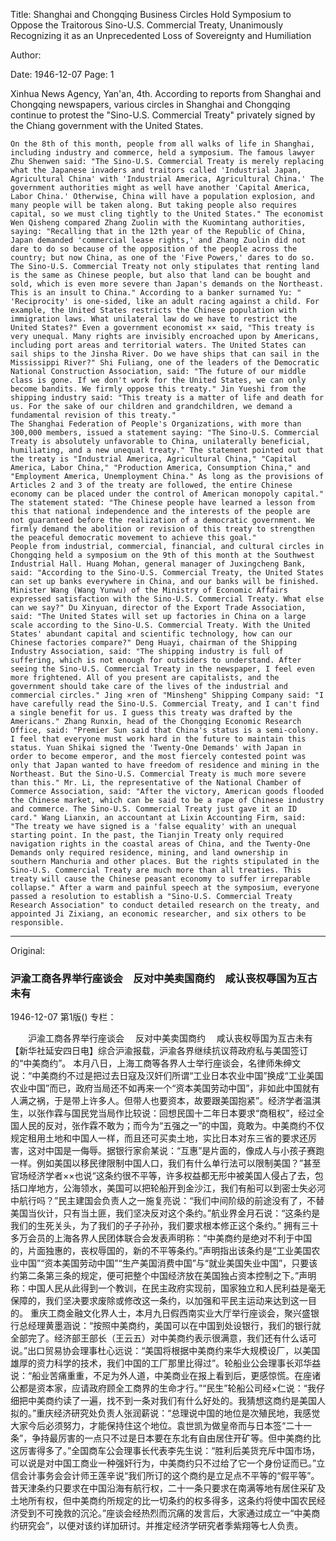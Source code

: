 Title: Shanghai and Chongqing Business Circles Hold Symposium to Oppose the Traitorous Sino-U.S. Commercial Treaty, Unanimously Recognizing it as an Unprecedented Loss of Sovereignty and Humiliation

Author:

Date: 1946-12-07
Page: 1

Xinhua News Agency, Yan'an, 4th. According to reports from Shanghai and Chongqing newspapers, various circles in Shanghai and Chongqing continue to protest the "Sino-U.S. Commercial Treaty" privately signed by the Chiang government with the United States.

	On the 8th of this month, people from all walks of life in Shanghai, including industry and commerce, held a symposium. The famous lawyer Zhu Shenwen said: "The Sino-U.S. Commercial Treaty is merely replacing what the Japanese invaders and traitors called 'Industrial Japan, Agricultural China' with 'Industrial America, Agricultural China.' The government authorities might as well have another 'Capital America, Labor China.' Otherwise, China will have a population explosion, and many people will be taken along. But taking people also requires capital, so we must cling tightly to the United States." The economist Wen Qisheng compared Zhang Zuolin with the Kuomintang authorities, saying: "Recalling that in the 12th year of the Republic of China, Japan demanded 'commercial lease rights,' and Zhang Zuolin did not dare to do so because of the opposition of the people across the country; but now China, as one of the 'Five Powers,' dares to do so. The Sino-U.S. Commercial Treaty not only stipulates that renting land is the same as Chinese people, but also that land can be bought and sold, which is even more severe than Japan's demands on the Northeast. This is an insult to China." According to a banker surnamed Yu: " 'Reciprocity' is one-sided, like an adult racing against a child. For example, the United States restricts the Chinese population with immigration laws. What unilateral law do we have to restrict the United States?" Even a government economist ×× said, "This treaty is very unequal. Many rights are invisibly encroached upon by Americans, including port areas and territorial waters. The United States can sail ships to the Jinsha River. Do we have ships that can sail in the Mississippi River?" Shi Fuliang, one of the leaders of the Democratic National Construction Association, said: "The future of our middle class is gone. If we don't work for the United States, we can only become bandits. We firmly oppose this treaty." Jin Yueshi from the shipping industry said: "This treaty is a matter of life and death for us. For the sake of our children and grandchildren, we demand a fundamental revision of this treaty."
	The Shanghai Federation of People's Organizations, with more than 300,000 members, issued a statement saying: "The Sino-U.S. Commercial Treaty is absolutely unfavorable to China, unilaterally beneficial, humiliating, and a new unequal treaty." The statement pointed out that the treaty is "Industrial America, Agricultural China," "Capital America, Labor China," "Production America, Consumption China," and "Employment America, Unemployment China." As long as the provisions of Articles 2 and 3 of the treaty are followed, the entire Chinese economy can be placed under the control of American monopoly capital." The statement stated: "The Chinese people have learned a lesson from this that national independence and the interests of the people are not guaranteed before the realization of a democratic government. We firmly demand the abolition or revision of this treaty to strengthen the peaceful democratic movement to achieve this goal."
	People from industrial, commercial, financial, and cultural circles in Chongqing held a symposium on the 9th of this month at the Southwest Industrial Hall. Huang Mohan, general manager of Juxingcheng Bank, said: "According to the Sino-U.S. Commercial Treaty, the United States can set up banks everywhere in China, and our banks will be finished. Minister Wang (Wang Yunwu) of the Ministry of Economic Affairs expressed satisfaction with the Sino-U.S. Commercial Treaty. What else can we say?" Du Xinyuan, director of the Export Trade Association, said: "The United States will set up factories in China on a large scale according to the Sino-U.S. Commercial Treaty. With the United States' abundant capital and scientific technology, how can our Chinese factories compare?" Deng Huayi, chairman of the Shipping Industry Association, said: "The shipping industry is full of suffering, which is not enough for outsiders to understand. After seeing the Sino-U.S. Commercial Treaty in the newspaper, I feel even more frightened. All of you present are capitalists, and the government should take care of the lives of the industrial and commercial circles." Jing ×ren of "Minsheng" Shipping Company said: "I have carefully read the Sino-U.S. Commercial Treaty, and I can't find a single benefit for us. I guess this treaty was drafted by the Americans." Zhang Runxin, head of the Chongqing Economic Research Office, said: "Premier Sun said that China's status is a semi-colony. I feel that everyone must work hard in the future to maintain this status. Yuan Shikai signed the 'Twenty-One Demands' with Japan in order to become emperor, and the most fiercely contested point was only that Japan wanted to have freedom of residence and mining in the Northeast. But the Sino-U.S. Commercial Treaty is much more severe than this." Mr. Li, the representative of the National Chamber of Commerce Association, said: "After the victory, American goods flooded the Chinese market, which can be said to be a rape of Chinese industry and commerce. The Sino-U.S. Commercial Treaty just gave it an ID card." Wang Lianxin, an accountant at Lixin Accounting Firm, said: "The treaty we have signed is a 'false equality' with an unequal starting point. In the past, the Tianjin Treaty only required navigation rights in the coastal areas of China, and the Twenty-One Demands only required residence, mining, and land ownership in southern Manchuria and other places. But the rights stipulated in the Sino-U.S. Commercial Treaty are much more than all treaties. This treaty will cause the Chinese peasant economy to suffer irreparable collapse." After a warm and painful speech at the symposium, everyone passed a resolution to establish a "Sino-U.S. Commercial Treaty Research Association" to conduct detailed research on the treaty, and appointed Ji Zixiang, an economic researcher, and six others to be responsible.



<hr /> 

Original: 


### 沪渝工商各界举行座谈会　反对中美卖国商约　咸认丧权辱国为互古未有

1946-12-07
第1版()
专栏：

　　沪渝工商各界举行座谈会
  　反对中美卖国商约
  　咸认丧权辱国为互古未有
    【新华社延安四日电】综合沪渝报载，沪渝各界继续抗议蒋政府私与美国签订的“中美商约”。
    本月八日，上海工商等各界人士举行座谈会，名律师朱绅文说：“中美商约不过是把过去日寇及汉奸们所谓“工业日本农业中国”换成“工业美国农业中国”而已，政府当局还不如再来一个“资本美国劳动中国”，非如此中国就有人满之祸，于是带上许多人。但带人也要资本，故要跟美国抱紧”。经济学者温淇生，以张作霖与国民党当局作比较说：回想民国十二年日本要求“商租权”，经过全国人民的反对，张作霖不敢为；而今为“五强之一”的中国，竟敢为。中美商约不仅规定租用土地和中国人一样，而且还可买卖土地，实比日本对东三省的要求还厉害，这对中国是一侮辱。据银行家俞某说：“互惠”是片面的，像成人与小孩子赛跑一样。例如美国以移民律限制中国人口，我们有什么单行法可以限制美国？”甚至官场经济学者××也说“这条约很不平等，许多权益都无形中被美国人侵占了去，包括口岸地方，公海领水，美国可以把轮船开到金沙江，我们有船可以到密士失必河中航行吗？”民主建国会负责人之一施复亮说：“我们中间阶级的前途没有了，不替美国当伙计，只有当土匪，我们坚决反对这个条约。”航业界金月石说：“这条约是我们的生死关头，为了我们的子子孙孙，我们要求根本修正这个条约。”
    拥有三十多万会员的上海各界人民团体联合会发表声明称：“中美商约是绝对不利于中国的，片面独惠的，丧权辱国的，新的不平等条约。”声明指出该条约是“工业美国农业中国”“资本美国劳动中国”“生产美国消费中国”与“就业美国失业中国”，只要该约第二条第三条的规定，便可把整个中国经济放在美国独占资本控制之下。”声明称：中国人民从此得到一个教训，在民主政府实现前，国家独立和人民利益是毫无保障的，我们坚决要求废除或修改这一条约，以加强和平民主运动来达到这一目的。
    重庆工商金融文化界人士，本月九日假西南实业大厅举行座谈会，聚兴盛银行总经理黄墨涵说：“按照中美商约，美国可以在中国到处设银行，我们的银行就全部完了。经济部王部长（王云五）对中美商约表示很满意，我们还有什么话可说。”出口贸易协会理事杜心远说：“美国将根据中美商约来华大规模设厂，以美国雄厚的资力科学的技术，我们中国的工厂那里比得过”。轮船业公会理事长邓华益说：“船业苦痛重重，不足为外人道，中美商业在报上看到后，更感惊慌。在座诸公都是资本家，应请政府顾全工商界的生命才行。”“民生”轮船公司经×仁说：“我仔细把中美商约读了一遍，找不到一条对我们有什么好处的。我猜想这商约是美国人拟的。”重庆经济研究处负责人张润薪说：“总理说中国的地位是次殖民地，我感觉大家今后必须努力，才能保持住这个地位。袁世凯为做皇帝而与日本签“二十一条”，争持最厉害的一点只不过是日本要在东北有自由居住开矿等。但中美商约比这厉害得多了。”全国商车公会理事长代表李先生说：“胜利后美货充斥中国市场，可以说是对中国工商业一种强奸行为，中美商约只不过给了它一个身份证而已。”立信会计事务会会计师王莲辛说“我们所订的这个商约是立足点不平等的“假平等”。昔天津条约只要求在中国沿海有航行权，二十一条只要求在南满等地有居住采矿及土地所有权，但中美商约所规定的比一切条约的权多得多，这条约将使中国农民经济受到不可挽救的沉沦。”座谈会经热烈而沉痛的发言后，大家通过成立一“中美商约研究会”，以便对该约详加研讨。并推定经济学研究者季紫翔等七人负责。
